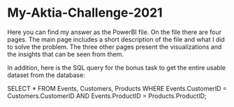 # My-Aktia-Challenge-2021

Here you can find my answer as the PowerBI file. On the file there are four pages. The main page includes a short description of the file and what I did to solve the problem. The three other pages present the visualizations and the insights that can be seen from them.

In addition, here is the SQL query for the bonus task to get the entire usable dataset from the database:

  SELECT *
  FROM Events, Customers, Products
  WHERE Events.CustomerID = Customers.CustomerID AND Events.ProductID = Products.ProductID;
